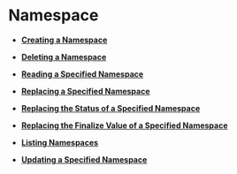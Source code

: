 # Namespace<a name="cce_02_0049"></a>

-   **[Creating a Namespace](creating-a-namespace.md)**  

-   **[Deleting a Namespace](deleting-a-namespace.md)**  

-   **[Reading a Specified Namespace](reading-a-specified-namespace.md)**  

-   **[Replacing a Specified Namespace](replacing-a-specified-namespace.md)**  

-   **[Replacing the Status of a Specified Namespace](replacing-the-status-of-a-specified-namespace.md)**  

-   **[Replacing the Finalize Value of a Specified Namespace](replacing-the-finalize-value-of-a-specified-namespace.md)**  

-   **[Listing Namespaces](listing-namespaces.md)**  

-   **[Updating a Specified Namespace](updating-a-specified-namespace.md)**  


